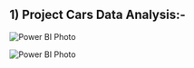 ## 1) Project Cars Data Analysis:-
![Power BI Photo](Screenshot_(33).png )

![Power BI Photo](Screenshot_(32).png)
